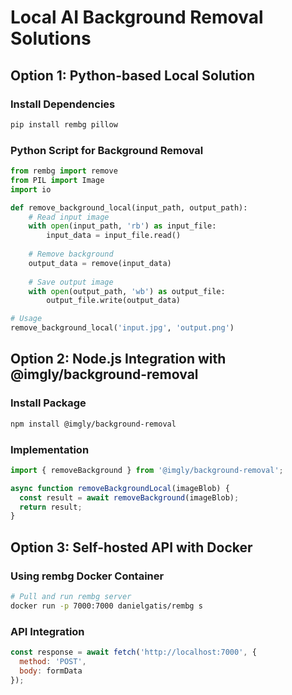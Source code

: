 # Local AI Background Removal Solutions

## Option 1: Python-based Local Solution

### Install Dependencies
```bash
pip install rembg pillow
```

### Python Script for Background Removal
```python
from rembg import remove
from PIL import Image
import io

def remove_background_local(input_path, output_path):
    # Read input image
    with open(input_path, 'rb') as input_file:
        input_data = input_file.read()
    
    # Remove background
    output_data = remove(input_data)
    
    # Save output image
    with open(output_path, 'wb') as output_file:
        output_file.write(output_data)

# Usage
remove_background_local('input.jpg', 'output.png')
```

## Option 2: Node.js Integration with @imgly/background-removal

### Install Package
```bash
npm install @imgly/background-removal
```

### Implementation
```javascript
import { removeBackground } from '@imgly/background-removal';

async function removeBackgroundLocal(imageBlob) {
  const result = await removeBackground(imageBlob);
  return result;
}
```

## Option 3: Self-hosted API with Docker

### Using rembg Docker Container
```bash
# Pull and run rembg server
docker run -p 7000:7000 danielgatis/rembg s
```

### API Integration
```javascript
const response = await fetch('http://localhost:7000', {
  method: 'POST',
  body: formData
});
```

